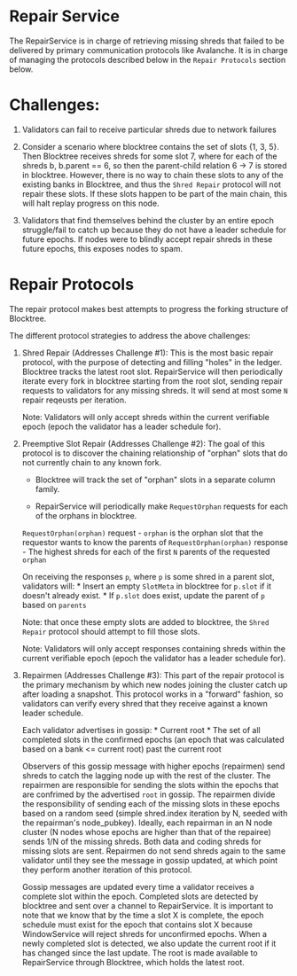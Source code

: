 # Repair Service

The RepairService is in charge of retrieving missing shreds that failed to be delivered by primary communication protocols like Avalanche. It is in charge of managing the protocols described below in the `Repair Protocols` section below.  

# Challenges:

1) Validators can fail to receive particular shreds due to network failures

2) Consider a scenario where blocktree contains the set of slots {1, 3, 5}. Then Blocktree receives shreds for some slot 7, where for each of the shreds b, b.parent == 6, so then the parent-child relation 6 -> 7 is stored in blocktree. However, there is no way to chain these slots to any of the existing banks in Blocktree, and thus the `Shred Repair` protocol will not repair these slots. If these slots happen to be part of the main chain, this will halt replay progress on this node.

3) Validators that find themselves behind the cluster by an entire epoch struggle/fail to catch up because they do not have a leader schedule for future epochs. If nodes were to blindly accept repair shreds in these future epochs, this exposes nodes to spam.

# Repair Protocols

The repair protocol makes best attempts to progress the forking structure of Blocktree. 

The different protocol strategies to address the above challenges:

1. Shred Repair (Addresses Challenge #1): 
    This is the most basic repair protocol, with the purpose of detecting and filling "holes" in the ledger. Blocktree tracks the latest root slot. RepairService will then periodically iterate every fork in blocktree starting from the root slot, sending repair requests to validators for any missing shreds. It will send at most some `N` repair reqeusts per iteration.

    Note: Validators will only accept shreds within the current verifiable epoch (epoch the validator has a leader schedule for).

2. Preemptive Slot Repair (Addresses Challenge #2):
    The goal of this protocol is to discover the chaining relationship of "orphan" slots that do not currently chain to any known fork. 

    * Blocktree will track the set of "orphan" slots in a separate column family. 

    * RepairService will periodically make `RequestOrphan` requests for each of the orphans in blocktree. 

    `RequestOrphan(orphan)` request - `orphan` is the orphan slot that the requestor wants to know the parents of
    `RequestOrphan(orphan)` response - The highest shreds for each of the first `N` parents of the requested `orphan` 

    On receiving the responses `p`, where `p` is some shred in a parent slot, validators will:
        * Insert an empty `SlotMeta` in blocktree for `p.slot` if it doesn't already exist.
        * If `p.slot` does exist, update the parent of `p` based on `parents`

    Note: that once these empty slots are added to blocktree, the `Shred Repair` protocol should attempt to fill those slots.

    Note: Validators will only accept responses containing shreds within the current verifiable epoch (epoch the validator has a leader schedule for).

3. Repairmen (Addresses Challenge #3):
    This part of the repair protocol is the primary mechanism by which new nodes joining the cluster catch up after loading a snapshot. This protocol works in a "forward" fashion, so validators can verify every shred that they receive against a known leader schedule.

    Each validator advertises in gossip:
        * Current root
        * The set of all completed slots in the confirmed epochs (an epoch that was calculated based on a bank <= current root) past the current root

    Observers of this gossip message with higher epochs (repairmen) send shreds to catch the lagging node up with the rest of the cluster. The repairmen are responsible for sending the slots within the epochs that are confrimed by the advertised `root` in gossip. The repairmen divide the responsibility of sending each of the missing slots in these epochs based on a random seed (simple shred.index iteration by N, seeded with the repairman's node_pubkey). Ideally, each repairman in an N node cluster (N nodes whose epochs are higher than that of the repairee) sends 1/N of the missing shreds. Both data and coding shreds for missing slots are sent. Repairmen do not send shreds again to the same validator until they see the message in gossip updated, at which point they perform another iteration of this protocol.

    Gossip messages are updated every time a validator receives a complete slot within the epoch. Completed slots are detected by blocktree and sent over a channel to RepairService. It is important to note that we know that by the time a slot X is complete, the epoch schedule must exist for the epoch that contains slot X because WindowService will reject shreds for unconfirmed epochs. When a newly completed slot is detected, we also update the current root if it has changed since the last update. The root is made available to RepairService through Blocktree, which holds the latest root.